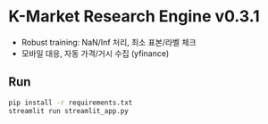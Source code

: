 
# K-Market Research Engine v0.3.1
- Robust training: NaN/Inf 처리, 최소 표본/라벨 체크
- 모바일 대응, 자동 가격/거시 수집 (yfinance)

## Run
```bash
pip install -r requirements.txt
streamlit run streamlit_app.py
```
